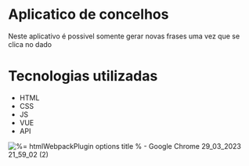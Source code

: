 # Aplicatico de concelhos
Neste aplicativo é possivel somente gerar novas frases uma vez que se clica no dado

# Tecnologias utilizadas
- HTML
- CSS
- JS
- VUE
- API

![_%= htmlWebpackPlugin options title %_ - Google Chrome 29_03_2023 21_59_02 (2)](https://user-images.githubusercontent.com/127824847/228701065-80b3d9ff-d69b-4a1e-a5d7-a917ec3321c4.png)

